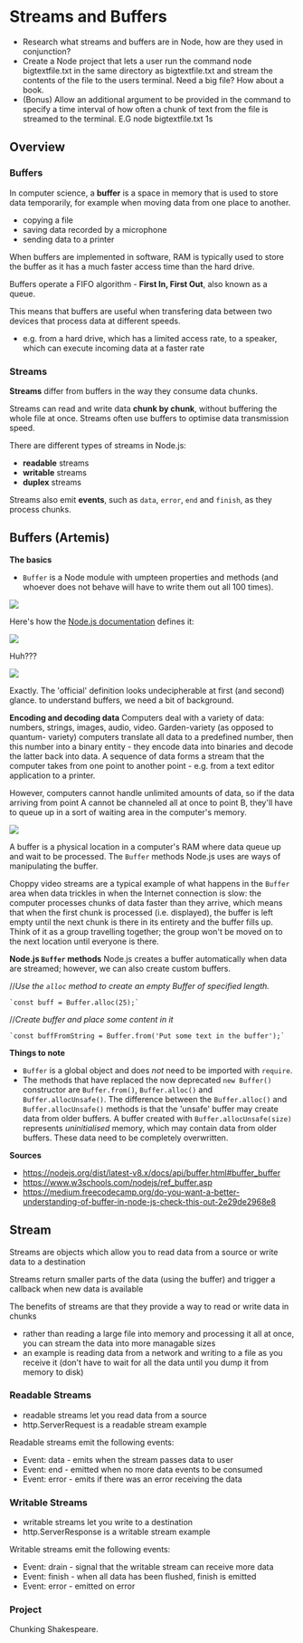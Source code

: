 # Streams and Buffers
* Research what streams and buffers are in Node, how are they used in conjunction?
* Create a Node project that lets a user run the command node bigtextfile.txt in the same directory as bigtextfile.txt and stream the contents of the file to the users terminal. Need a big file? How about a book.
* (Bonus) Allow an additional argument to be provided in the command to specify a time interval of how often a chunk of text from the file is streamed to the terminal. E.G node bigtextfile.txt 1s

## Overview

### Buffers

In computer science, a **buffer** is a space in memory that is used to store data temporarily, for example when moving data from one place to another.

* copying a file
* saving data recorded by a microphone
* sending data to a printer

When buffers are implemented in software, RAM is typically used to store the buffer as it has a much faster access time than the hard drive.

Buffers operate a FIFO algorithm - **First In, First Out**, also known as a queue.



This means that buffers are useful when transfering data between two devices that process data at different speeds.
* e.g. from a hard drive, which has a limited access rate, to a speaker, which can execute incoming data at a faster rate

### Streams

**Streams** differ from buffers in the way they consume data chunks.

Streams can read and write data **chunk by chunk**, without buffering the whole file at once. Streams often use buffers to optimise data transmission speed.

There are different types of streams in Node.js:

* **readable** streams
* **writable** streams
* **duplex** streams

Streams also emit **events**, such as `data`, `error`, `end` and `finish`, as they process chunks.

## Buffers (Artemis)

**The basics**
* `Buffer` is a Node module with umpteen properties and methods (and whoever does not behave will have to write them out all 100 times).

![](https://i.imgur.com/uXkfN2W.jpg)

Here's how the [Node.js documentation](https://nodejs.org/dist/latest-v8.x/docs/api/buffer.html#buffer_buffer) defines it:

![](https://i.imgur.com/FXnmf5Y.jpg)

Huh???

![](https://i.imgur.com/gnfDFN9.jpg)

Exactly. The 'official' definition looks undecipherable at first (and second) glance. to understand buffers, we need a bit of background.

**Encoding and decoding data**
Computers deal with a variety of data: numbers, strings, images, audio, video. Garden-variety (as opposed to quantum- variety) computers translate all data to a  predefined number, then this number into a binary entity - they encode data into binaries and decode the latter back into data. A sequence of data forms a stream that the computer takes from one point to another point - e.g. from a text editor application to a printer.

However, computers cannot handle unlimited amounts of data, so if the data arriving from point A cannot be channeled all at once to point B, they'll have to queue up in a sort of waiting area in the computer's memory. 

![](https://i.imgur.com/gkziXuM.jpg)

A buffer is a physical location in a computer's RAM where data queue up and wait to be processed. The `Buffer` methods Node.js uses are ways of manipulating the buffer.

Choppy video streams are a typical example of what happens in the `Buffer` area when data trickles in when the Internet connection is slow: the computer processes chunks of data faster than they arrive, which means that when the first chunk is processed (i.e. displayed), the buffer is left empty until the next chunk is there in its entirety and the buffer fills up. Think of it as a group travelling together; the group won't be moved on to the next location until everyone is there.

 **Node.js `Buffer` methods**
 Node.js creates a buffer automatically when data are streamed; however, we can also create custom buffers.

//*Use the `alloc` method to create an empty Buffer of specified length.*

    `const buff = Buffer.alloc(25);`

//*Create buffer and place some content in it*

    `const buffFromString = Buffer.from('Put some text in the buffer');`

**Things to note**
* `Buffer` is a global object and does *not* need to be imported with `require`.
* The methods that have replaced the now deprecated `new Buffer()` constructor are `Buffer.from()`, `Buffer.alloc()` and `Buffer.allocUnsafe()`. The difference between the `Buffer.alloc()` and `Buffer.allocUnsafe()` methods is that the 'unsafe' buffer may create data from older buffers. A buffer created with `Buffer.allocUnsafe(size)` represents *uninitialised* memory, which may contain data from older buffers. These data need to be completely overwritten.

**Sources**
* https://nodejs.org/dist/latest-v8.x/docs/api/buffer.html#buffer_buffer
* https://www.w3schools.com/nodejs/ref_buffer.asp
* https://medium.freecodecamp.org/do-you-want-a-better-understanding-of-buffer-in-node-js-check-this-out-2e29de2968e8

## Stream

Streams are objects which allow you to read data from a source or write data to a destination

Streams return smaller parts of the data (using the buffer) and trigger a callback when new data is available

The benefits of streams are that they provide a way to read or write data in chunks
* rather than reading a large file into memory and processing it all at once, you can stream the data into more managable sizes
* an example is reading data from a network and writing to a file as you receive it (don't have to wait for all the data until you dump it from memory to disk)


### Readable Streams

* readable streams let you read data from a source
* http.ServerRequest is a readable stream example

Readable streams emit the following events:
* Event: data - emits when the stream passes data to user
* Event: end - emitted when no more data events to be consumed
* Event: error - emits if there was an error receiving the data
### Writable Streams

* writable streams let you write to a destination
* http.ServerResponse is a writable stream example

Writable streams emit the following events:
* Event: drain - signal that the writable stream can receive more data
* Event: finish - when all data has been flushed, finish is emitted
* Event: error - emitted on error



### Project

Chunking Shakespeare.
